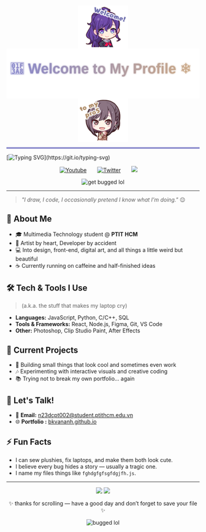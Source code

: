 <p align="center">
  <img src="./Mafuyu.png" width="130" style="vertical-align: middle;"/>
  <img src="./gradienttext.svg" height="130" style="vertical-align: middle;"/>
  <img src="./Ena.png" width="130" style="vertical-align: middle;"/>
</p>



<hr style="height:4px; background-color:#8888CC; border:none;" />

[![Typing SVG](https://readme-typing-svg.herokuapp.com?font=Fira+Code&size=25&pause=1000&color=1314FE&center=true&vCenter=true&width=1000&lines=hello%2C+my+name's+bkvanh.+nice+%E5%85%94+meet+you.)](https://git.io/typing-svg)
<p align="center">
  <a href="https://youtu.be/2Ii7UBMxWVw?si=vIX7ARuOjbyS8I_X"><img width="32px" alt="Youtube" title="Youtube" src="https://i.imgur.com/qiXu7b2.png"/></a>
  &#8287;&#8287;&#8287;&#8287;&#8287;
  <a href="https://x.com/pj_sekai/status/1538129901819158528"><img width="32px" alt="Twitter" title="Twitter" src="https://i.imgur.com/AixJgnm.png"/></a>
  &#8287;&#8287;&#8287;&#8287;&#8287;
  <a href="https://discord.gg/5UXgRt3q" alt="Discord" title="Niigo"><img width="32px" src="https://i.imgur.com/OViZO8J.png"/></a>
  &#8287;&#8287;&#8287;&#8287;&#8287;

</p>
<p align="center">
  <img src="https://media1.tenor.com/m/V8ZEl04Ef_4AAAAC/project-sekai-prsk.gif" alt="get bugged lol" width="300" />
</p>


----------------
> *"I draw, I code, I occasionally pretend I know what I’m doing."* 😌

## 🧠 About Me
- 🎓 Multimedia Technology student @ **PTIT HCM**  
- 🎨 Artist by heart, Developer by accident  
- 💻 Into design, front-end, digital art, and all things a little weird but beautiful  
- ☕ Currently running on caffeine and half-finished ideas  

## 🛠️ Tech & Tools I Use
> (a.k.a. the stuff that makes my laptop cry)
- **Languages:** JavaScript, Python, C/C++, SQL  
- **Tools & Frameworks:** React, Node.js, Figma, Git, VS Code  
- **Other:** Photoshop, Clip Studio Paint, After Effects  

## 🌈 Current Projects
- 🧩 Building small things that look cool and sometimes even work  
- 🎶 Experimenting with interactive visuals and creative coding  
- 📚 Trying not to break my own portfolio... again  

## 💬 Let's Talk!
- 💌 **Email:** n23dcpt002@student.ptithcm.edu.vn  
- 🌐 **Portfolio :** <a href="bkvananh.github.io">bkvananh.github.io </a>  

## ⚡ Fun Facts
- I can sew plushies, fix laptops, and make them both look cute.  
- I believe every bug hides a story — usually a tragic one.  
- I name my files things like `fghdgfgfsgfdgjfh.js`.  

---

<p align="center">
  <img src="https://github-readme-stats.vercel.app/api?username=bkvananh&show_icons=true&theme=blue_navy" height="160" />
  <img src="https://github-readme-stats.vercel.app/api/top-langs/?username=bkvananh&layout=compact&theme=blue_navy" height="160" />
</p>

<p align="center">✨ thanks for scrolling — have a good day and don’t forget to save your file ✨</p>

</p>
<p align="center">
  <img src="https://media.tenor.com/p6l-QhyZUogAAAAj/cockroach-dance.gif" alt="bugged lol" width="100" />
</p>

